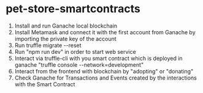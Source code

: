 # pet-store-smartcontracts

1. Install and run Ganache local blockchain
2. Install Metamask and connect it with the first account from Ganache by importing the private key of the account
3. Run truffle migrate --reset
4. Run "npm run dev" in order to start web service
5. Interact via truffle-cli with you smart contract which is deployed in ganache "truffle console --network=development"
6. Interact from the frontend with blockchain by "adopting" or "donating"
7. Check Ganache for Transactions and Events created by the interactions with the Smart Contract
